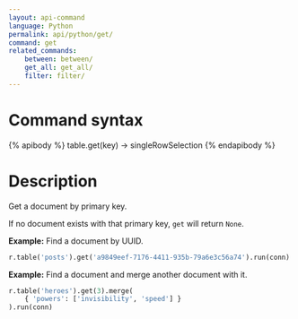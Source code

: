 ```yaml
---
layout: api-command
language: Python
permalink: api/python/get/
command: get
related_commands:
    between: between/
    get_all: get_all/
    filter: filter/
---
```


# Command syntax #

{% apibody %}
table.get(key) &rarr; singleRowSelection
{% endapibody %}

# Description #

Get a document by primary key.

If no document exists with that primary key, `get` will return `None`.

__Example:__ Find a document by UUID.

```py
r.table('posts').get('a9849eef-7176-4411-935b-79a6e3c56a74').run(conn)
```

__Example:__ Find a document and merge another document with it.

```py
r.table('heroes').get(3).merge(
    { 'powers': ['invisibility', 'speed'] }
).run(conn)
```
